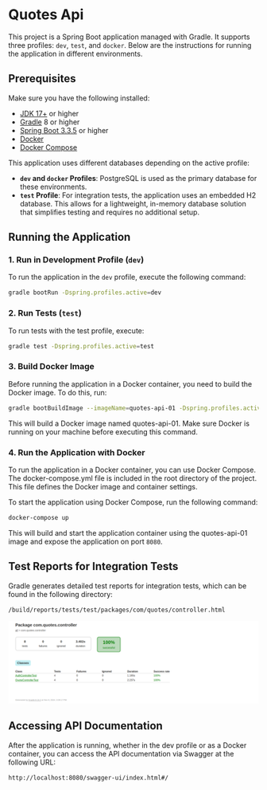 # Quotes Api

This project is a Spring Boot application managed with Gradle. It supports three profiles: `dev`, `test`, and `docker`. Below are the instructions for running the application in different environments.

## Prerequisites

Make sure you have the following installed:

- [JDK 17+](https://adoptopenjdk.net/) or higher
- [Gradle](https://gradle.org/install/) 8 or higher
- [Spring Boot 3.3.5](https://adoptopenjdk.net/) or higher
- [Docker](https://www.docker.com/get-started) 
- [Docker Compose](https://docs.docker.com/compose/install/) 


This application uses different databases depending on the active profile:

- **`dev` and `docker` Profiles**: PostgreSQL is used as the primary database for these environments.
- **`test` Profile**: For integration tests, the application uses an embedded H2 database. This allows for a lightweight, in-memory database solution that simplifies testing and requires no additional setup.


## Running the Application

### 1. Run in Development Profile (`dev`)

To run the application in the `dev` profile, execute the following command:

```bash
gradle bootRun -Dspring.profiles.active=dev
```

### 2. Run Tests (`test`)

To run tests with the test profile, execute:
```bash
gradle test -Dspring.profiles.active=test
```

### 3. Build Docker Image

Before running the application in a Docker container, you need to build the Docker image. To do this, run:
```bash
gradle bootBuildImage --imageName=quotes-api-01 -Dspring.profiles.active=docker
```

This will build a Docker image named quotes-api-01. Make sure Docker is running on your machine before executing this command.

### 4. Run the Application with Docker  

To run the application in a Docker container, you can use Docker Compose. The docker-compose.yml file is included in the root directory of the project. This file defines the Docker image and container settings.

To start the application using Docker Compose, run the following command:
```bash
docker-compose up
```
This will build and start the application container using the quotes-api-01 image and expose the application on port `8080`.

## Test Reports for Integration Tests

Gradle generates detailed test reports for integration tests, which can be found in the following directory:
```bash
/build/reports/tests/test/packages/com/quotes/controller.html
```
![test-report.png](test-report.png)


## Accessing API Documentation

After the application is running, whether in the dev profile or as a Docker container, you can access the API documentation via Swagger at the following URL:

```bash
http://localhost:8080/swagger-ui/index.html#/ 
```

